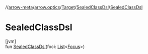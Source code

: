 //[arrow-meta](../../../../index.md)/[arrow.optics](../../index.md)/[Target](../index.md)/[SealedClassDsl](index.md)/[SealedClassDsl](-sealed-class-dsl.md)

# SealedClassDsl

[jvm]\
fun [SealedClassDsl](-sealed-class-dsl.md)(foci: [List](https://kotlinlang.org/api/latest/jvm/stdlib/kotlin.collections/-list/index.html)&lt;[Focus](../../-focus/index.md)&gt;)
